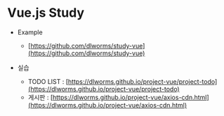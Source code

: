 # Vue.js Study

* Example
  * [https://github.com/dlworms/study-vue](https://github.com/dlworms/study-vue)

* 실습
  * TODO LIST : [https://dlworms.github.io/project-vue/project-todo](https://dlworms.github.io/project-vue/project-todo)
  * 게시판 : [https://dlworms.github.io/project-vue/axios-cdn.html](https://dlworms.github.io/project-vue/axios-cdn.html)
